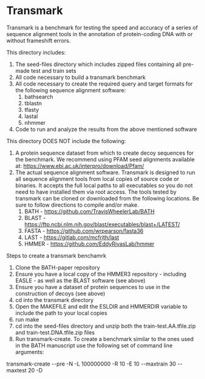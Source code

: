 # Transmark

Transmark is a benchmark for testing the speed and accuracy of a series of sequence alignment tools in the annotation of protein-coding DNA with or without frameshift errors.

This directory includes:
1. The seed-files directory which includes zipped files containing all pre-made test and train sets
2. All code necessary to build a transmark benchmark
3. All code necessary to create the required query and target formats for the following sequence alignment software:
     1. bathsearch
     2. tblastn
     3. tfasty
     4. lastal
     5. nhmmer
4. Code to run and analyze the results from the above mentioned software

This directory DOES NOT include the following:
1. A protein sequence dataset from which to create decoy sequences for the benchmark.  We recommend using PFAM seed alignments available at: https://www.ebi.ac.uk/interpro/download/Pfam/
2. The actual sequence alignment software. Transmark is designed to run all sequence alignment tools from local copies of source code or binaries.  It accepts the full local paths to all executables so you do not need to have installed them via root access. The tools tested by transmark can be cloned or downloaded from the following locations. Be sure to follow directions to compile and/or make.
    1. BATH - https://github.com/TravisWheelerLab/BATH
    2. BLAST - https://ftp.ncbi.nlm.nih.gov/blast/executables/blast+/LATEST/
    3. FASTA - https://github.com/wrpearson/fasta36
    4. LAST - https://gitlab.com/mcfrith/last
    5. HMMER - https://github.com/EddyRivasLab/hmmer
  
Steps to create a transmark benchamrk
1. Clone the BATH-paper repository
2. Ensure you have a local copy of the HMMER3 repository - including EASLE - as well as the BLAST software (see above)
3. Ensure you have a dataset of protein sequences to use in the construction of decoys (see above)
4. cd into the transmark directory
5. Open the MAKEFILE and edit the ESLDIR and HMMERDIR variable to include the path to your local copies
6. run make
7. cd into the seed-files directory and unzip both the train-test.AA.tfile.zip and train-test.DNA.tfile.zip files
8. Run transmark-create.  To create a benchmark similar to the ones used in the BATH manuscript use the following set of command line arguments:



transmark-create --pre -N -L 100000000 -R 10 -E 10 --maxtrain 30 --maxtest 20 -D <decoy file> <benchmark name> <DNA seed file> <AA seed file> <blast path> <easle path> <background hmm file> <frameshift rate>

